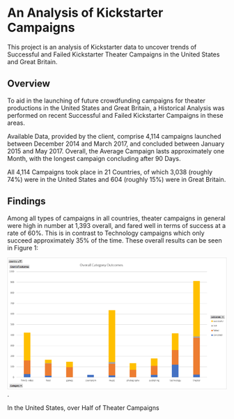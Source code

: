 # An Analysis of Kickstarter Campaigns

This project is an analysis of Kickstarter data to uncover trends of Successful and Failed Kickstarter Theater Campaigns in the United States and Great Britain.

## Overview

To aid in the launching of future crowdfunding campaigns for theater productions in the United States and Great Britain, a Historical Analysis was performed on recent Successful and Failed Kickstarter Campaigns in these areas.

Available Data, provided by the client, comprise 4,114 campaigns launched between December 2014 and March 2017, and concluded between January 2015 and May 2017. Overall, the Average Campaign lasts approximately one Month, with the longest campaign concluding after 90 Days.

All 4,114 Campaigns took place in 21 Countries, of which 3,038 (roughly 74%) were in the United States and 604 (roughly 15%) were in Great Britain.

## Findings

Among all types of campaigns in all countries, theater campaigns in general were high in number at 1,393 overall, and fared well in terms of success at a rate of 60%. This is in contrast to Technology campaigns which only succeed approximately 35% of the time. These overall results can be seen in Figure 1:

![Figure 1](overall_category_outcomes_small.png).


In the United States, over Half of Theater Campaigns
